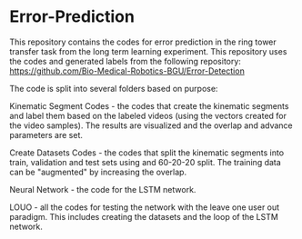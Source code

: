 # Error-Prediction

This repository contains the codes for error prediction in the ring tower transfer task from the long term learning experiment.
This repository uses the codes and generated labels from the following repository:
https://github.com/Bio-Medical-Robotics-BGU/Error-Detection

The code is split into several folders based on purpose:

Kinematic Segment Codes - the codes that create the kinematic segments and label them based on the labeled videos (using the vectors created for the video samples). The results are visualized and the overlap and advance parameters are set.

Create Datasets Codes - the codes that split the kinematic segments into train, validation and test sets using and 60-20-20 split. The training data can be "augmented" by increasing the overlap.

Neural Network - the code for the LSTM network.

LOUO - all the codes for testing the network with the leave one user out paradigm. This includes creating the datasets and the loop of the LSTM network.
